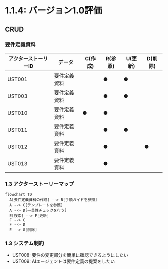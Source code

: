 # 1.1.4: バージョン1.0評価

## CRUD

### 要件定義資料

| アクターストーリーID | データ       | C(作成) | R(参照) | U(更新) | D(削除) |
| -------------------- | ------------ | ------- | ------- | ------- | ------- |
| UST001               | 要件定義資料 |         | ●       | ●       |         |
| UST003               | 要件定義資料 |         | ●       | ●       |         |
| UST010               | 要件定義資料 | ●       | ●       |         |         |
| UST011               | 要件定義資料 |         | ●       | ●       |         |
| UST012               | 要件定義資料 |         | ●       |         | ●       |
| UST013               | 要件定義資料 |         | ●       |         |         |

### 1.3 アクターストーリーマップ

```mermaid
flowchart TD
  A[要件定義資料の作成] --> B[手順ガイドを参照]
  A --> C[テンプレートを参照]
  A --> D[一貫性チェックを行う]
  E[検索] --> F[更新]
  F --> C
  F --> D
  E --> G[削除]
```

### 1.3 システム制約

- UST008: 要件の変更部分を簡単に確認できるようにしたい
- UST009: AIエージェントは要件定義の提案をしたい
